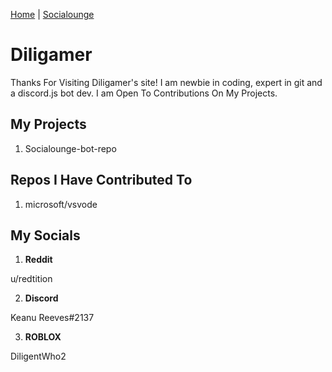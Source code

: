 [Home](/) | [Socialounge](/socialounge)

# Diligamer
Thanks For Visiting Diligamer's site! I am newbie in coding, expert in git and a discord.js bot dev. I am Open To Contributions On My Projects.

## My Projects
1. Socialounge-bot-repo

## Repos I Have Contributed To
1. microsoft/vsvode


## My Socials

1. **Reddit**

u/redtition

2. **Discord**

Keanu Reeves#2137

3. **ROBLOX**

DiligentWho2
